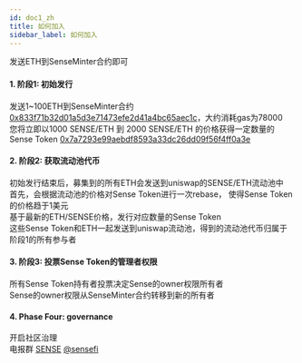 ```yaml
---
id: doc1_zh
title: 如何加入 
sidebar_label: 如何加入
---
```


发送ETH到SenseMinter合约即可

#### 1.  阶段1: 初始发行
发送1~100ETH到SenseMinter合约 [0x833f71b32d01a5d3e71473efe2d41a4bc65aec1c](https://cn.etherscan.com/address/0x833f71b32d01a5d3e71473efe2d41a4bc65aec1c)，大约消耗gas为78000    
您将立即以1000 SENSE/ETH 到 2000 SENSE/ETH 的价格获得一定数量的Sense Token [0x7a7293e99aebdf8593a33dc26dd09f56f4ff0a3e](https://cn.etherscan.com/address/0x7a7293e99aebdf8593a33dc26dd09f56f4ff0a3e)  

#### 2.  阶段2: 获取流动池代币
初始发行结束后，募集到的所有ETH会发送到uniswap的SENSE/ETH流动池中  
首先，会根据流动池的价格对Sense Token进行一次rebase， 使得Sense Token的价格趋于1美元  
基于最新的ETH/SENSE价格，发行对应数量的Sense Token     
这些Sense Token和ETH一起发送到uniswap流动池，得到的流动池代币归属于阶段1的所有参与者
   

#### 3. 阶段3: 投票Sense Token的管理者权限
所有Sense Token持有者投票决定Sense的owner权限所有者  
Sense的owner权限从SenseMinter合约转移到新的所有者    

#### 4. Phase Four: governance
开启社区治理  
电报群 [SENSE](https://t.me/sensefi) [@sensefi](https://t.me/sensefi)   
